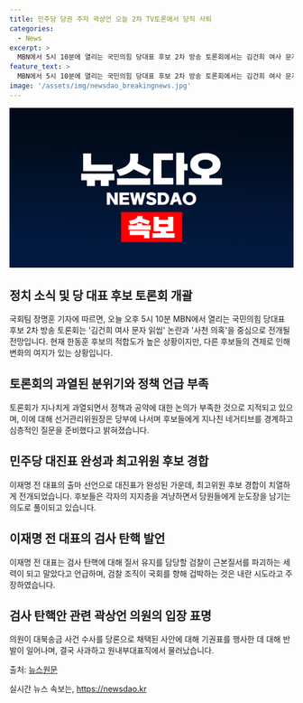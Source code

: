 ```yaml
---
title: 민주당 당권 주자 곽상언 오늘 2차 TV토론에서 당직 사퇴
categories:
  - News
excerpt: >
  MBN에서 5시 10분에 열리는 국민의힘 당대표 후보 2차 방송 토론회에서는 김건희 여사 문자 읽씹 논란과 한동훈 후보의 사천 의혹이 중점이며, 네거티브 지적에 의해 정책과 공약이 가려지고 있는 상황. 이재명 전 대표의 출마 선언으로 대진표 완성, 최고위원 후보 5명 나옴. 이 전 대표는 검사 탄핵을 지지하며, 대북송금 사건 수사에 대한 곽상언 의원의 기권표와 관련된 사과로 논란.
feature_text: >
  MBN에서 5시 10분에 열리는 국민의힘 당대표 후보 2차 방송 토론회에서는 김건희 여사 문자 읽씹 논란과 한동훈 후보의 사천 의혹이 중점이며, 네거티브 지적에 의해 정책과 공약이 가려지고 있는 상황. 이재명 전 대표의 출마 선언으로 대진표 완성, 최고위원 후보 5명 나옴. 이 전 대표는 검사 탄핵을 지지하며, 대북송금 사건 수사에 대한 곽상언 의원의 기권표와 관련된 사과로 논란.
image: '/assets/img/newsdao_breakingnews.jpg'
---
```


<p><img src="/assets/img/newsdao_breakingnews.jpg" alt="firstkoreanews 속보" /></p>

<h2 data-ke-size="size26">정치 소식 및 당 대표 후보 토론회 개괄</h2>

<p>국회팀 장명훈 기자에 따르면, 오늘 오후 5시 10분 MBN에서 열리는 국민의힘 당대표 후보 2차 방송 토론회는 '김건희 여사 문자 읽씹' 논란과 '사천 의혹'을 중심으로 전개될 전망입니다. 현재 한동훈 후보의 적합도가 높은 상황이지만, 다른 후보들의 견제로 인해 변화의 여지가 있는 상황입니다.</p>

<p data-ke-size="size16"></p>

<h2 data-ke-size="size26">토론회의 과열된 분위기와 정책 언급 부족</h2>

<p>토론회가 지나치게 과열되면서 정책과 공약에 대한 논의가 부족한 것으로 지적되고 있으며, 이에 대해 선거관리위원장은 당부에 나서며 후보들에게 지나친 네거티브를 경계하고 심층적인 질문을 준비했다고 밝혀졌습니다.</p>

<p data-ke-size="size16"></p>

<h2 data-ke-size="size26">민주당 대진표 완성과 최고위원 후보 경합</h2>

<p>이재명 전 대표의 출마 선언으로 대진표가 완성된 가운데, 최고위원 후보 경합이 치열하게 전개되었습니다. 후보들은 각자의 지지층을 겨냥하면서 당원들에게 눈도장을 남기는 의도로 풀이되고 있습니다.</p>

<p data-ke-size="size16"></p>

<h2 data-ke-size="size26">이재명 전 대표의 검사 탄핵 발언</h2>

<p>이재명 전 대표는 검사 탄핵에 대해 질서 유지를 담당할 검찰이 근본질서를 파괴하는 세력이 되고 말았다고 언급하며, 검찰 조직이 국회를 향해 겁박하는 것은 내란 시도라고 주장하였습니다.</p>

<p data-ke-size="size16"></p>

<h2 data-ke-size="size26">검사 탄핵안 관련 곽상언 의원의 입장 표명</h2>

<p>의원이 대북송금 사건 수사를 당론으로 채택된 사안에 대해 기권표를 행사한 데 대해 반발이 일어나며, 결국 사과하고 원내부대표직에서 물러났습니다.</p>

<p data-ke-size="size16"></p>

<p>출처: <a href="https://www.mbn.co.kr/news/politics/4606215">뉴스원문</a></p>
실시간 뉴스 속보는, <a href="https://newsdao.kr" rel="dofollow">https://newsdao.kr</a>


